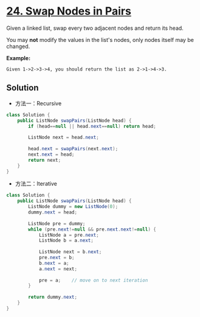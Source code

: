 # [24. Swap Nodes in Pairs](https://leetcode-cn.com/problems/swap-nodes-in-pairs/)


Given a linked list, swap every two adjacent nodes and return its head.

You may **not** modify the values in the list's nodes, only nodes itself may be changed.

**Example:**

```
Given 1->2->3->4, you should return the list as 2->1->4->3.
```



## Solution

- 方法一：Recursive

```java
class Solution {
    public ListNode swapPairs(ListNode head) {
        if (head==null || head.next==null) return head;
        
        ListNode next = head.next;
        
        head.next = swapPairs(next.next);
        next.next = head;
        return next;
    }
}
```

- 方法二：Iterative

```java
class Solution {
    public ListNode swapPairs(ListNode head) {
        ListNode dummy = new ListNode(0);
        dummy.next = head;
        
        ListNode pre = dummy;
        while (pre.next!=null && pre.next.next!=null) {
            ListNode a = pre.next;
            ListNode b = a.next;
            
            ListNode next = b.next;
            pre.next = b;
            b.next = a;
            a.next = next;
            
            pre = a;    // move on to next iteration
        }
        
        return dummy.next;
    }
}
```


